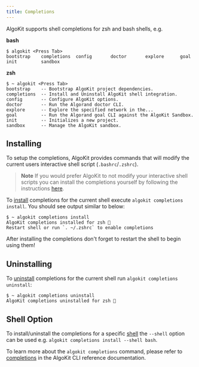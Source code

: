 ```yaml
---
title: Completions
---
```



AlgoKit supports shell completions for zsh and bash shells, e.g.

**bash**


```
$ algokit <Press Tab>
bootstrap    completions  config       doctor       explore      goal         init         sandbox

```

**zsh**


```
$ ~ algokit <Press Tab>
bootstrap    -- Bootstrap AlgoKit project dependencies.
completions  -- Install and Uninstall AlgoKit shell integration.
config       -- Configure AlgoKit options.
doctor       -- Run the Algorand doctor CLI.
explore      -- Explore the specified network in the...
goal         -- Run the Algorand goal CLI against the AlgoKit Sandbox.
init         -- Initializes a new project.
sandbox      -- Manage the AlgoKit sandbox.

```

## Installing

To setup the completions, AlgoKit provides commands that will modify the current users interactive shell script (`.bashrc`/`.zshrc`).

> **Note**
> If you would prefer AlgoKit to not modify your interactive shell scripts you can install the completions yourself by following the instructions [here](https://click.palletsprojects.com/en/8.1.x/shell-completion/).

To [install](../cli-reference.md#install) completions for the current shell execute `algokit completions install`. You should see output similar to below:


```
$ ~ algokit completions install
AlgoKit completions installed for zsh 🎉
Restart shell or run `. ~/.zshrc` to enable completions

```

After installing the completions don't forget to restart the shell to begin using them!

## Uninstalling

To [uninstall](../cli-reference.md#uninstall) completions for the current shell run `algokit completions uninstall`:


```
$ ~ algokit completions uninstall
AlgoKit completions uninstalled for zsh 🎉

```

## Shell Option

To install/uninstall the completions for a specific [shell](../cli-reference.md#shell) the `--shell` option can be used e.g. `algokit completions install --shell bash`.

To learn more about the `algokit completions` command, please refer to [completions](../cli-reference.md#completions) in the AlgoKit CLI reference documentation.
